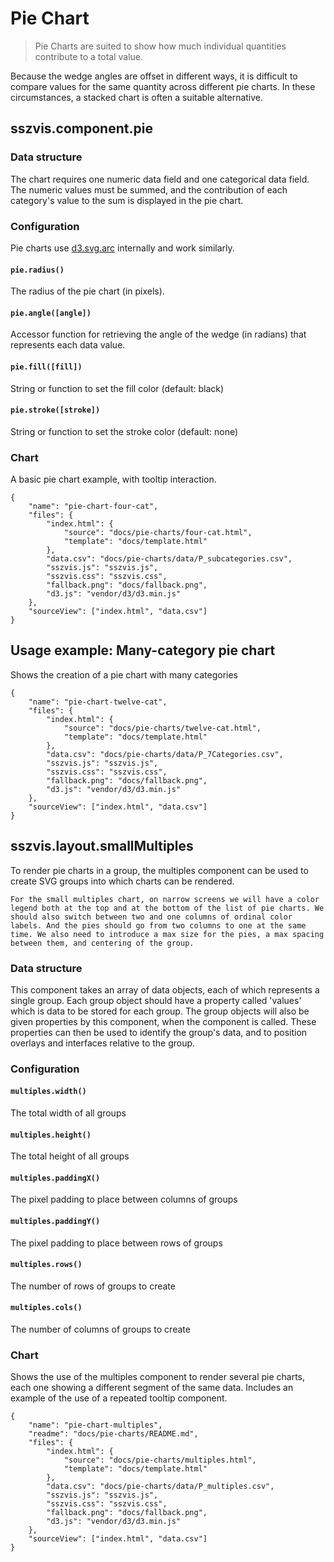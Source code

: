# Pie Chart

> Pie Charts are suited to show how much individual quantities contribute to a total value.

Because the wedge angles are offset in different ways, it is difficult to compare values for the same quantity across different pie charts. In these circumstances, a stacked chart is often a suitable alternative.

## sszvis.component.pie

### Data structure

The chart requires one numeric data field and one categorical data field. The numeric values must be summed, and the contribution of each category's value to the sum is displayed in the pie chart.

### Configuration

Pie charts use [d3.svg.arc](https://github.com/mbostock/d3/wiki/SVG-Shapes#arc) internally and work similarly.

#### `pie.radius()`

The radius of the pie chart (in pixels).

#### `pie.angle([angle])`

Accessor function for retrieving the angle of the wedge (in radians) that represents each data value.

#### `pie.fill([fill])`

String or function to set the fill color (default: black)

#### `pie.stroke([stroke])`

String or function to set the stroke color (default: none)

### Chart

A basic pie chart example, with tooltip interaction.

```project
{
    "name": "pie-chart-four-cat",
    "files": {
        "index.html": {
            "source": "docs/pie-charts/four-cat.html",
            "template": "docs/template.html"
        },
        "data.csv": "docs/pie-charts/data/P_subcategories.csv",
        "sszvis.js": "sszvis.js",
        "sszvis.css": "sszvis.css",
        "fallback.png": "docs/fallback.png",
        "d3.js": "vendor/d3/d3.min.js"
    },
    "sourceView": ["index.html", "data.csv"]
}
```

## Usage example: Many-category pie chart

Shows the creation of a pie chart with many categories

```project
{
    "name": "pie-chart-twelve-cat",
    "files": {
        "index.html": {
            "source": "docs/pie-charts/twelve-cat.html",
            "template": "docs/template.html"
        },
        "data.csv": "docs/pie-charts/data/P_7Categories.csv",
        "sszvis.js": "sszvis.js",
        "sszvis.css": "sszvis.css",
        "fallback.png": "docs/fallback.png",
        "d3.js": "vendor/d3/d3.min.js"
    },
    "sourceView": ["index.html", "data.csv"]
}
```


## sszvis.layout.smallMultiples

To render pie charts in a group, the multiples component can be used to create SVG groups into which charts can be rendered.

```hint
For the small multiples chart, on narrow screens we will have a color legend both at the top and at the bottom of the list of pie charts. We should also switch between two and one columns of ordinal color labels. And the pies should go from two columns to one at the same time. We also need to introduce a max size for the pies, a max spacing between them, and centering of the group.
```

### Data structure

This component takes an array of data objects, each of which represents a single group. Each group object should have a property called 'values' which is data to be stored for each group. The group objects will also be given properties by this component, when the component is called. These properties can then be used to identify the group's data, and to position overlays and interfaces relative to the group.

### Configuration

#### `multiples.width()`

The total width of all groups

#### `multiples.height()`

The total height of all groups

#### `multiples.paddingX()`

The pixel padding to place between columns of groups

#### `multiples.paddingY()`

The pixel padding to place between rows of groups

#### `multiples.rows()`

The number of rows of groups to create

#### `multiples.cols()`

The number of columns of groups to create

### Chart

Shows the use of the multiples component to render several pie charts, each one showing a different segment of the same data. Includes an example of the use of a repeated tooltip component.

```project
{
    "name": "pie-chart-multiples",
    "readme": "docs/pie-charts/README.md",
    "files": {
        "index.html": {
            "source": "docs/pie-charts/multiples.html",
            "template": "docs/template.html"
        },
        "data.csv": "docs/pie-charts/data/P_multiples.csv",
        "sszvis.js": "sszvis.js",
        "sszvis.css": "sszvis.css",
        "fallback.png": "docs/fallback.png",
        "d3.js": "vendor/d3/d3.min.js"
    },
    "sourceView": ["index.html", "data.csv"]
}
```
